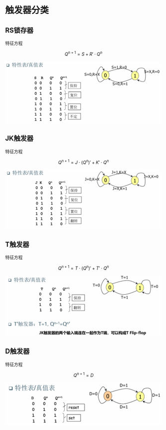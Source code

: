 # 触发器分类

## RS锁存器

特征方程

$$
Q^{n+1} = S + R' \cdot Q^n
$$

![alt text](image.png)
## JK触发器

特征方程

$$
Q^{n+1} = J \cdot (Q^n)' + K' \cdot Q^n
$$

![alt text](image-1.png)
## T触发器

特征方程

$$
Q^{n+1} = T \cdot (Q^n)' + T' \cdot Q^n
$$

![alt text](image-2.png)
## D触发器

特征方程

$$
Q^{n+1} = D
$$

![alt text](image-3.png)